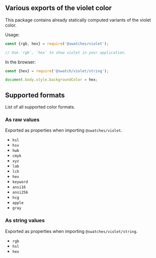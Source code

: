 ## Various exports of the violet color

This package contains already statically computed variants of the violet color.

Usage:
```js
const {rgb, hex} = require('@swatches/violet');

// Use `rgb`, `hex` to show violet in your application.
```

In the browser:
```js
const {hex} = require('@swatch/violet/string');

document.body.style.backgroundColor = hex;
```

## Supported formats


List of all supported color formats.

### As raw values

Exported as properties when importing `@swatches/violet`.

- `hsl`
- `hsv`
- `hwb`
- `cmyk`
- `xyz`
- `lab`
- `lch`
- `hex`
- `keyword`
- `ansi16`
- `ansi256`
- `hcg`
- `apple`
- `gray`

### As string values

Exported as properties when importing `@swatches/violet/string`.

- `rgb`
- `hsl`
- `hex`
